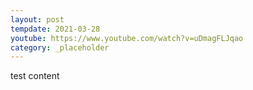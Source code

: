 ```yaml
---
layout: post
tempdate: 2021-03-28
youtube: https://www.youtube.com/watch?v=uDmagFLJqao
category: _placeholder
---
```

test content
